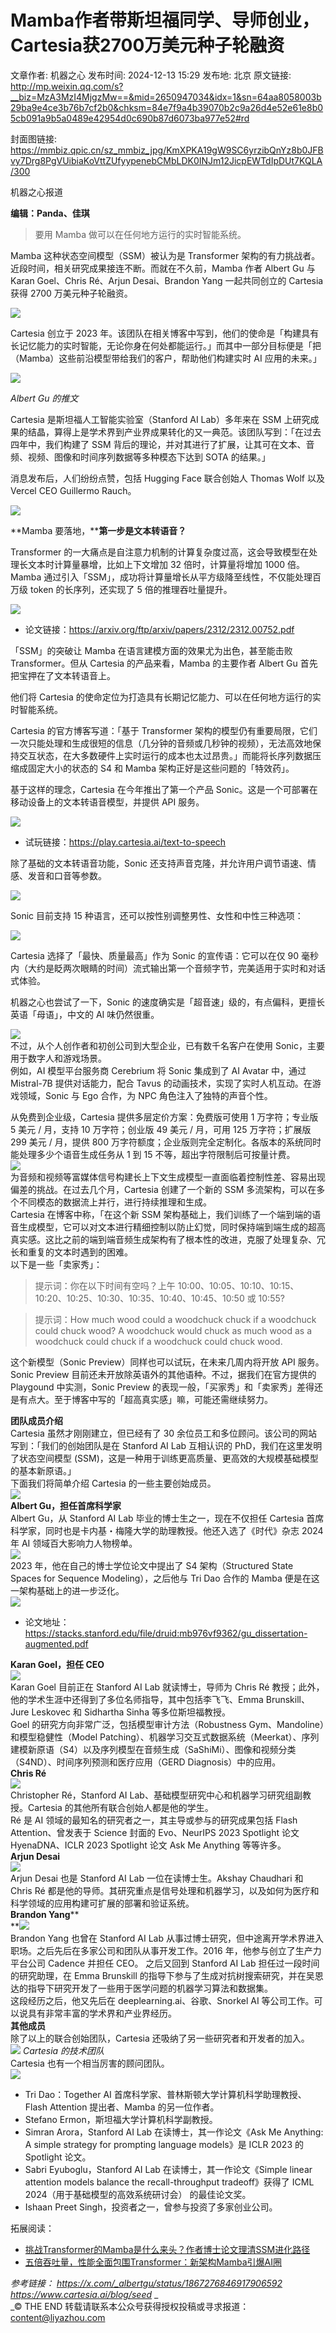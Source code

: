 # Mamba作者带斯坦福同学、导师创业，Cartesia获2700万美元种子轮融资

文章作者: 机器之心
发布时间: 2024-12-13 15:29
发布地: 北京
原文链接: http://mp.weixin.qq.com/s?__biz=MzA3MzI4MjgzMw==&mid=2650947034&idx=1&sn=64aa8058003b29ba9e4ce3b76b7cf2b0&chksm=84e7f9a4b39070b2c9a26d4e52e61e8b05cb091a9b5a0489e42954d0c690b87d6073ba977e52#rd

封面图链接: https://mmbiz.qpic.cn/sz_mmbiz_jpg/KmXPKA19gW9SC6yrzibQnYz8b0JFBvy7Drg8PgVUibiaKoVttZUfyypenebCMbLDK0INJm12JicpEWTdIpDUt7KQLA/300

机器之心报道

**编辑：Panda、佳琪**

> 要用 Mamba 做可以在任何地方运行的实时智能系统。

  

Mamba 这种状态空间模型（SSM）被认为是 Transformer 架构的有力挑战者。近段时间，相关研究成果接连不断。而就在不久前，Mamba 作者
Albert Gu 与 Karan Goel、Chris Ré、Arjun Desai、Brandon Yang 一起共同创立的 Cartesia 获得
2700 万美元种子轮融资。

  

![](https://mmbiz.qpic.cn/sz_mmbiz_png/KmXPKA19gW9SC6yrzibQnYz8b0JFBvy7D12FwALic0wlKffVxM95cibTl3nnF7omoNQ7a8ibQSWq7l1vevH8TXF4Ow/640?wx_fmt=png&from=appmsg)

  

Cartesia 创立于 2023
年。该团队在相关博客中写到，他们的使命是「构建具有长记忆能力的实时智能，无论你身在何处都能运行。」而其中一部分目标便是「把（Mamba）这些前沿模型带给我们的客户，帮助他们构建实时
AI 应用的未来。」

  

![](https://mmbiz.qpic.cn/sz_mmbiz_png/KmXPKA19gW9SC6yrzibQnYz8b0JFBvy7Dv97tMZBVBsxMhjPTAKXxDQADnMkeu3q2JI6hdW9tFlPaEic1N9WU6dg/640?wx_fmt=png&from=appmsg)

 _Albert Gu 的推文_

  

Cartesia 是斯坦福人工智能实验室（Stanford AI Lab）多年来在 SSM
上研究成果的结晶，算得上是学术界到产业界成果转化的又一典范。该团队写到：「在过去四年中，我们构建了 SSM
背后的理论，并对其进行了扩展，让其可在文本、音频、视频、图像和时间序列数据等多种模态下达到 SOTA 的结果。」

  

消息发布后，人们纷纷点赞，包括 Hugging Face 联合创始人 Thomas Wolf 以及 Vercel CEO Guillermo Rauch。

  

![](https://mmbiz.qpic.cn/sz_mmbiz_png/KmXPKA19gW9SC6yrzibQnYz8b0JFBvy7DGsExMnKIzShpNCkyyKHZjrDaluZLvn88icJTicOWMySYEuyL3iaKWuSicw/640?wx_fmt=png&from=appmsg)

  

**Mamba 要落地，****第一步是文本转语音？**

  

Transformer 的一大痛点是自注意力机制的计算复杂度过高，这会导致模型在处理长文本时计算量暴增，比如上下文增加 32 倍时，计算量将增加 1000
倍。Mamba 通过引入「SSM」，成功将计算量增长从平方级降至线性，不仅能处理百万级 token 的长序列，还实现了 5 倍的推理吞吐量提升。

  

![](https://mmbiz.qpic.cn/sz_mmbiz_png/KmXPKA19gW9SC6yrzibQnYz8b0JFBvy7DbSgMegMjmlkukXzwpJI9WNWjgLCKCUWy923xSAvnrWurBUbXKFuxZQ/640?wx_fmt=png&from=appmsg)

  

  * 论文链接：https://arxiv.org/ftp/arxiv/papers/2312/2312.00752.pdf

  

「SSM」的突破让 Mamba 在语言建模方面的效果尤为出色，甚至能击败 Transformer。但从 Cartesia 的产品来看，Mamba 的主要作者
Albert Gu 首先把宝押在了文本转语音上。

  

他们将 Cartesia 的使命定位为打造具有长期记忆能力、可以在任何地方运行的实时智能系统。

  

Cartesia 的官方博客写道：「基于 Transformer
架构的模型仍有重要局限，它们一次只能处理和生成很短的信息（几分钟的音频或几秒钟的视频），无法高效地保持交互状态，在大多数硬件上实时运行的成本也太过昂贵。」而能将长序列数据压缩成固定大小的状态的
S4 和 Mamba 架构正好是这些问题的「特效药」。

  

基于这样的理念，Cartesia 在今年推出了第一个产品 Sonic。这是一个可部署在移动设备上的文本转语音模型，并提供 API 服务。

  

![](https://mmbiz.qpic.cn/sz_mmbiz_png/KmXPKA19gW9SC6yrzibQnYz8b0JFBvy7DUXmzPkwEoMHwCgAibWqr274zQYTugrp6icnW9q56tUD3KpugzicLuRTcw/640?wx_fmt=png&from=appmsg)

  

  * 试玩链接：https://play.cartesia.ai/text-to-speech

  

除了基础的文本转语音功能，Sonic 还支持声音克隆，并允许用户调节语速、情感、发音和口音等参数。

  

![](https://mmbiz.qpic.cn/sz_mmbiz_png/KmXPKA19gW9SC6yrzibQnYz8b0JFBvy7DwWibCYww1Yvia7ajDg1FfYuJcsNRPRib5lZOMt5X0ZQaZz3SeBXcJwICg/640?wx_fmt=png&from=appmsg)

  

Sonic 目前支持 15 种语言，还可以按性别调整男性、女性和中性三种选项：

  

![](https://mmbiz.qpic.cn/sz_mmbiz_png/KmXPKA19gW9SC6yrzibQnYz8b0JFBvy7DhXcvhCib359Qo4ib2aiawoDXD7OP9JJiaHibGVv1ib3JM5QePTOvEib2zZpEw/640?wx_fmt=png&from=appmsg)

  

Cartesia 选择了「最快、质量最高」作为 Sonic 的宣传语：它可以在仅 90
毫秒内（大约是眨两次眼睛的时间）流式输出第一个音频字节，完美适用于实时和对话式体验。

  

机器之心也尝试了一下，Sonic 的速度确实是「超音速」级的，有点偏科，更擅长英语「母语」，中文的 AI 味仍然很重。

  

  
  
  
![](https://mmbiz.qpic.cn/sz_mmbiz_png/KmXPKA19gW9SC6yrzibQnYz8b0JFBvy7D3eBTWzjJh6LL7S8JsqRxXiap4rLiagz3O9kWtpib3ApibyAcUdVbkuDVDA/640?wx_fmt=png&from=appmsg)  
不过，从个人创作者和初创公司到大型企业，已有数千名客户在使用 Sonic，主要用于数字人和游戏场景。  
例如，AI 模型平台服务商 Cerebrium 将 Sonic 集成到了 AI Avatar 中，通过 Mistral-7B 提供对话能力，配合 Tavus
的动画技术，实现了实时人机互动。在游戏领域，Sonic 与 Ego 合作，为 NPC 角色注入了独特的声音个性。  
  
从免费到企业级，Cartesia 提供多层定价方案：免费版可使用 1 万字符；专业版 5 美元 / 月，支持 10 万字符；创业版 49 美元 / 月，可用
125 万字符；扩展版 299 美元 / 月，提供 800 万字符额度；企业版则完全定制化。各版本的系统同时能处理多少个语音生成任务从 1 到 15
不等，超出字符限制后可按量计费。  
![](https://mmbiz.qpic.cn/sz_mmbiz_png/KmXPKA19gW9SC6yrzibQnYz8b0JFBvy7DsAvULnoOB8KBTk36VeYy5R0Lz4rLUDKsHWia4toR3nr8OVdQ5MJlHjQ/640?wx_fmt=png&from=appmsg)  
为音频和视频等富媒体信号构建长上下文生成模型一直面临着控制性差、容易出现偏差的挑战。在过去几个月，Cartesia 创建了一个新的 SSM
多流架构，可以在多个不同模态的数据流上并行，进行持续推理和生成。  
Cartesia 在博客中称，「在这个新 SSM
架构基础上，我们训练了一个端到端的语音生成模型，它可以对文本进行精细控制以防止幻觉，同时保持端到端生成的超高真实感。这比之前的端到端音频生成架构有了根本性的改进，克服了处理复杂、冗长和重复的文本时遇到的困难。  
以下是一些「卖家秀」：  

> 提示词：你在以下时间有空吗？上午
> 10:00、10:05、10:10、10:15、10:20、10:25、10:30、10:35、10:40、10:45、10:50 或 10:55?

  
  

> 提示词：How much wood could a woodchuck chuck if a woodchuck could chuck wood? A
> woodchuck would chuck as much wood as a woodchuck could chuck if a woodchuck
> could chuck wood.

  
  
这个新模型（Sonic Preview）同样也可以试玩，在未来几周内将开放 API 服务。  
Sonic Preview 目前还未开放除英语外的其他语种。不过，据我们在官方提供的 Playgound 中实测，Sonic Preview
的表现一般，「买家秀」和「卖家秀」差得还是有点大。至于博客中写的「超高真实感」嘛，可能还需继续努力。  
  
**团队成员介绍**  
Cartesia 虽然才刚刚建立，但已经有了 30 余位员工和多位顾问。该公司的网站写到：「我们的创始团队是在 Stanford AI Lab 互相认识的
PhD，我们在这里发明了状态空间模型 (SSM)，这是一种用于训练更高质量、更高效的大规模基础模型的基本新原语。」  
下面我们将简单介绍 Cartesia 的一些主要创始成员。  
![](https://mmbiz.qpic.cn/sz_mmbiz_png/KmXPKA19gW9SC6yrzibQnYz8b0JFBvy7D1SnOiaIZpwH7MJJquWM0jW1jSku7vqDRnaBLklKtToKpEVvLjL0KjCg/640?wx_fmt=png&from=appmsg)  
**Albert Gu，担任首席科学家**  
Albert Gu，从 Stanford AI Lab 毕业的博士生之一，现在不仅担任 Cartesia
首席科学家，同时也是卡内基・梅隆大学的助理教授。他还入选了《时代》杂志 2024 年 AI 领域百大影响力人物榜单。  
![](https://mmbiz.qpic.cn/sz_mmbiz_png/KmXPKA19gW9SC6yrzibQnYz8b0JFBvy7DPJaaicsK9Isxbfg7uhngnHVw78kB4XtAvg9O86Z6LlibvrUMQg8Y5qyw/640?wx_fmt=png&from=appmsg)  
2023 年，他在自己的博士学位论文中提出了 S4 架构（Structured State Spaces for Sequence
Modeling），之后他与 Tri Dao 合作的 Mamba 便是在这一架构基础上的进一步泛化。  
![](https://mmbiz.qpic.cn/sz_mmbiz_png/KmXPKA19gW9SC6yrzibQnYz8b0JFBvy7DBLMT75LSFibhDRYtrxVE3UMpWWZFjVIGb936qdcx0YtDSlwl8aj8e9w/640?wx_fmt=png&from=appmsg)

  

  * 论文地址：https://stacks.stanford.edu/file/druid:mb976vf9362/gu_dissertation-augmented.pdf

  
**Karan Goel，担任 CEO**  
![](https://mmbiz.qpic.cn/sz_mmbiz_jpg/KmXPKA19gW9SC6yrzibQnYz8b0JFBvy7DQ7MGOU0UwZaAmicicWHicLNmRZsILicFNTP6Qvj3jIKqFicFicwY7PxXnOWg/640?wx_fmt=jpeg)  
Karan Goel 目前正在 Stanford AI Lab 就读博士，导师为 Chris Ré
教授；此外，他的学术生涯中还得到了多位名师指导，其中包括李飞飞、Emma Brunskill、Jure Leskovec 和 Sidhartha Sinha
等多位斯坦福教授。  
Goel 的研究方向非常广泛，包括模型审计方法（Robustness Gym、Mandoline）和模型稳健性（Model
Patching）、机器学习交互式数据系统（Meerkat）、序列建模新原语（S4）以及序列模型在音频生成（SaShiMi）、图像和视频分类（S4ND）、时间序列预测和医疗应用（GERD
Diagnosis）中的应用。  
**Chris Ré**  
![](https://mmbiz.qpic.cn/sz_mmbiz_png/KmXPKA19gW9SC6yrzibQnYz8b0JFBvy7DfIFRSnzYP71YjCiaBma1XhUdob9yjJibc14WpfPDwawNmjmM80qdoSWg/640?wx_fmt=png&from=appmsg)  
Christopher Ré，Stanford AI Lab、基础模型研究中心和机器学习研究组副教授。Cartesia 的其他所有联合创始人都是他的学生。  
Ré 是 AI 领域的最知名的研究者之一，其主导或参与的研究成果包括 Flash Attention、曾发表于 Science 封面的
Evo、NeurIPS 2023 Spotlight 论文 HyenaDNA、ICLR 2023 Spotlight 论文 Ask Me Anything
等等许多。  
**Arjun Desai**  
![](https://mmbiz.qpic.cn/sz_mmbiz_png/KmXPKA19gW9SC6yrzibQnYz8b0JFBvy7DHLwP0wv2zxA4iavZcgQiaqSzzMiaI4ZU0nGnQ3d0TA830RM5f2J5Ik63w/640?wx_fmt=png&from=appmsg)  
Arjun Desai 也是 Stanford AI Lab 一位在读博士生。Akshay Chaudhari 和 Chris Ré
都是他的导师。其研究重点是信号处理和机器学习，以及如何为医疗和科学领域的应用构建可扩展的部署和验证系统。  
**Brandon Yang****  
****![](https://mmbiz.qpic.cn/sz_mmbiz_png/KmXPKA19gW9SC6yrzibQnYz8b0JFBvy7DOIl6wh9TCfQ7ZulsrAOkRR8WuP67UnVecibo26eA7bs46Df95ukUrKQ/640?wx_fmt=png&from=appmsg)**  
Brandon Yang 也曾在 Stanford AI Lab 从事过博士研究，但中途离开学术界进入职场。之后先后在多家公司和团队从事开发工作。2016
年，他参与创立了生产力平台公司 Cadence 并担任 CEO。 之后又回到 Stanford AI Lab 担任过一段时间的研究助理，在 Emma
Brunskill 的指导下参与了生成对抗树搜索研究，并在吴恩达的指导下研究开发了一些用于医学问题的机器学习算法和数据集。  
这段经历之后，他又先后在 deeplearning.ai、谷歌、Snorkel AI 等公司工作。可以说具有非常丰富的学术界和产业界经历。  
**其他成员**  
除了以上的联合创始团队，Cartesia 还吸纳了另一些研究者和开发者的加入。  
![](https://mmbiz.qpic.cn/sz_mmbiz_png/KmXPKA19gW9SC6yrzibQnYz8b0JFBvy7DHc4vqBaSfPq3KXEk09EtBPJPB1acibNwlGib8K1YJ0NIo8nyxpMg3rzw/640?wx_fmt=png&from=appmsg)
_Cartesia 的技术团队_  
Cartesia 也有一个相当厉害的顾问团队。  
![](https://mmbiz.qpic.cn/sz_mmbiz_png/KmXPKA19gW9SC6yrzibQnYz8b0JFBvy7DqS4afyzNyeAiamhppa8iaTiaV9ibSoXtSAwCuKycktk1zc0t4N1FfuxeFA/640?wx_fmt=png&from=appmsg)  

  * Tri Dao：Together AI 首席科学家、普林斯顿大学计算机科学助理教授、Flash Attention 提出者、Mamba 的另一位作者。
  * Stefano Ermon，斯坦福大学计算机科学副教授。
  * Simran Arora，Stanford AI Lab 在读博士，其一作论文《Ask Me Anything: A simple strategy for prompting language models》是 ICLR 2023 的 Spotlight 论文。
  * Sabri Eyuboglu，Stanford AI Lab 在读博士，其一作论文《Simple linear attention models balance the recall-throughput tradeoff》获得了 ICML 2024（用于基础模型的高效系统研讨会） 的最佳论文奖。
  * Ishaan Preet Singh，投资者之一，曾参与投资了多家创业公司。

  
拓展阅读：  

  * [挑战Transformer的Mamba是什么来头？作者博士论文理清SSM进化路径](https://mp.weixin.qq.com/s?__biz=MzA3MzI4MjgzMw==&mid=2650901741&idx=2&sn=5ea68d9eaa7ed0ed071ef6d63bcaa6a1&scene=21#wechat_redirect)
  * [五倍吞吐量，性能全面包围Transformer：新架构Mamba引爆AI圈](http://mp.weixin.qq.com/s?__biz=MzA3MzI4MjgzMw==&mid=2650899414&idx=1&sn=b6c34617d6d0f45b3ad3da9ea6385206&chksm=84e447a8b393cebe030f1b2dc3e5372e3258f772bdf8510134e1d551d82558225a8454399619&scene=21#wechat_redirect)

  
 _参考链接：_ _https://x.com/_albertgu/status/1867276846917906592_
_https://www.cartesia.ai/blog/seed_ _  
_© THE END 转载请联系本公众号获得授权投稿或寻求报道：content@liyazhou.com  
  

